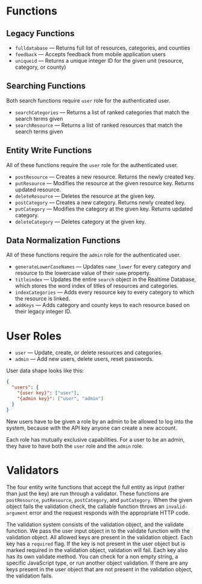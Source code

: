 # Functions

## Legacy Functions
- `fulldatabase` — Returns full list of resources, categories, and counties
- `feedback` — Accepts feedback from mobile application users
- `uniqueid` — Returns a unique integer ID for the given unit (resource, category, or county)

## Searching Functions
Both search functions require `user` role for the authenticated user.
- `searchCategories` — Returns a list of ranked categories that match the search terms given
- `searchResource` — Returns a list of ranked resources that match the search terms given

## Entity Write Functions
All of these functions require the `user` role for the authenticated user.
- `postResource` — Creates a new resource. Returns the newly created key.
- `putResource` — Modifies the resource at the given resource key. Returns updated resource.
- `deleteResource` — Deletes the resource at the given key.
- `postCategory` — Creates a new category. Returns newly created key.
- `putCategory` — Modifies the category at the given key. Returns updated category.
- `deleteCategory` — Deletes category at the given key.

## Data Normalization Functions
All of these functions require the `admin` role for the authenticated user.
- `generateLowerCaseNames` — Updates `name_lower` for every category and resource to the lowercase value of their
  `name` property.
- `titleindex` — Updates the entire `search` object in the Realtime Database, which stores the word index of titles of
  resources and categories.
- `indexCategories` — Adds every resource key to every category to which the resource is linked.
- `addKeys` — Adds category and county keys to each resource based on their legacy integer ID.

# User Roles
- `user` — Update, create, or delete resources and categories.
- `admin` — Add new users, delete users, reset passwords.

User data shape looks like this:

```json
{
  "users": {
    "{user key}": ["user"],
    "{admin key}": ["user", "admin"]
  }
}
```

New users have to be given a role by an admin to be allowed to log into the system, because with the API key anyone can
create a new account.

Each role has mutually exclusive capabilities. For a user to be an admin, they have to have both the `user` role and the
`admin` role.

# Validators
The four entity write functions that accept the full entity as input (rather than just the key) are run through a 
validator. These functions are `postResource`, `putResource`, `postCategory`, and `putCategory`. When the given object
fails the validation check, the callable function throws an `invalid-argument` error and the request responds with the
appropriate HTTP code.

The validation system consists of the validation object, and the validate function. We pass the user input object in 
to the validate function with the validation object. All allowed keys are present in the validation object. Each key
has a `required` flag. If the key is not present in the user object but is marked required in the validation object,
validation will fail. Each key also has its own validate method. You can check for a non empty string, a specific 
JavaScript type, or run another object validation. If there are any keys present in the user object that are not present
in the validation object, the validation fails.
